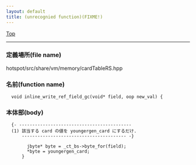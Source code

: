 ```yaml
---
layout: default
title: (unrecognied function)(FIXME!)
---
```

[Top](../index.html)

--- 
### 定義場所(file name)
hotspot/src/share/vm/memory/cardTableRS.hpp

### 名前(function name)
```
  void inline_write_ref_field_gc(void* field, oop new_val) {
```

### 本体部(body)
```
  {- -------------------------------------------
  (1) 該当する card の値を youngergen_card にするだけ.
      ---------------------------------------- -}

	    jbyte* byte = _ct_bs->byte_for(field);
	    *byte = youngergen_card;
	  }
	
```


